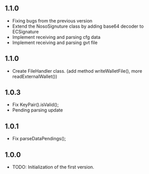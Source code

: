 ## 1.1.0

* Fixing bugs from the previous version
* Extend the NosoSignuture class by adding base64 decoder to ECSignature
* Implement receiving and parsing cfg data
* Implement receiving and parsing gvt file

## 1.1.0

* Create FileHandler class. (add method writeWalletFile(), more readExternalWallet())

## 1.0.3

* Fix KeyPair().isValid();
* Pending parsing update

## 1.0.1

* Fix parseDataPendings();

## 1.0.0

* TODO: Initialization of the first version.
